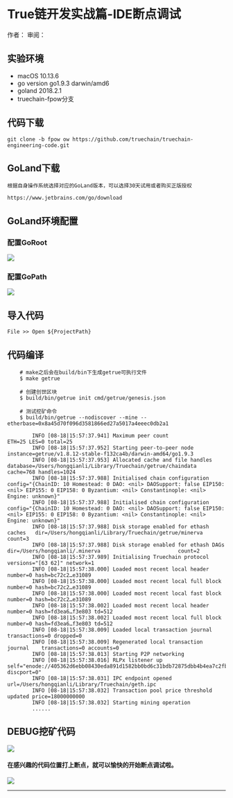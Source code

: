 # True链开发实战篇-IDE断点调试

作者：    审阅：  

## 实验环境
- macOS 10.13.6 
- go version go1.9.3 darwin/amd6
- goland 2018.2.1
- truechain-fpow分支

## 代码下载
    git clone -b fpow ow https://github.com/truechain/truechain-engineering-code.git
    
## GoLand下载

    根据自身操作系统选择对应的GoLand版本，可以选择30天试用或者购买正版授权
    
    https://www.jetbrains.com/go/download

## GoLand环境配置

### 配置GoRoot
![](http://ww1.sinaimg.cn/large/c0e05d1cgy1fudwddnv5bj20s00ja3zy.jpg)

### 配置GoPath
![](http://ww1.sinaimg.cn/large/c0e05d1cgy1fudwfl8hjnj20s50j6mz7.jpg)


## 导入代码
    File >> Open ${ProjectPath}

## 代码编译
    
```
    # make之后会在build/bin下生成getrue可执行文件
    $ make getrue
    
    # 创建创世区块
    $ build/bin/getrue init cmd/getrue/genesis.json
    
    # 测试挖矿命令
    $ build/bin/getrue --nodiscover --mine --etherbase=0x8a45d70f096d3581866ed27a5017a4eeec0db2a1
       
        INFO [08-18|15:57:37.941] Maximum peer count                       ETH=25 LES=0 total=25
        INFO [08-18|15:57:37.952] Starting peer-to-peer node               instance=getrue/v1.8.12-stable-f132ca4b/darwin-amd64/go1.9.3
        INFO [08-18|15:57:37.953] Allocated cache and file handles         database=/Users/hongqianli/Library/Truechain/getrue/chaindata cache=768 handles=1024
        INFO [08-18|15:57:37.988] Initialised chain configuration          config="{ChainID: 10 Homestead: 0 DAO: <nil> DAOSupport: false EIP150: <nil> EIP155: 0 EIP158: 0 Byzantium: <nil> Constantinople: <nil> Engine: unknown}"
        INFO [08-18|15:57:37.988] Initialised chain configuration          config="{ChainID: 10 Homestead: 0 DAO: <nil> DAOSupport: false EIP150: <nil> EIP155: 0 EIP158: 0 Byzantium: <nil> Constantinople: <nil> Engine: unknown}"
        INFO [08-18|15:57:37.988] Disk storage enabled for ethash caches   dir=/Users/hongqianli/Library/Truechain/getrue/minerva count=3
        INFO [08-18|15:57:37.988] Disk storage enabled for ethash DAGs     dir=/Users/hongqianli/.minerva                         count=2
        INFO [08-18|15:57:37.989] Initialising Truechain protocol          versions="[63 62]" network=1
        INFO [08-18|15:57:38.000] Loaded most recent local header          number=0 hash=bc72c2…e31089
        INFO [08-18|15:57:38.000] Loaded most recent local full block      number=0 hash=bc72c2…e31089
        INFO [08-18|15:57:38.000] Loaded most recent local fast block      number=0 hash=bc72c2…e31089
        INFO [08-18|15:57:38.002] Loaded most recent local header          number=0 hash=fd3ea6…f3e803 td=512
        INFO [08-18|15:57:38.002] Loaded most recent local full block      number=0 hash=fd3ea6…f3e803 td=512
        INFO [08-18|15:57:38.009] Loaded local transaction journal         transactions=0 dropped=0
        INFO [08-18|15:57:38.009] Regenerated local transaction journal    transactions=0 accounts=0
        INFO [08-18|15:57:38.013] Starting P2P networking 
        INFO [08-18|15:57:38.016] RLPx listener up                         self="enode://405362d6ebb08430eda891d1582bb0bd6c31bdb72875dbb4b4ea7c2fb5a3fcd6aae7bef6465735dd0365e4f21e24ea87e8f7197a28c7d69c54aca0094c590f88@[::]:30303?discport=0"
        INFO [08-18|15:57:38.031] IPC endpoint opened                      url=/Users/hongqianli/Library/Truechain/geth.ipc
        INFO [08-18|15:57:38.032] Transaction pool price threshold updated price=18000000000
        INFO [08-18|15:57:38.032] Starting mining operation 
        ......
```
    
## DEBUG挖矿代码

![](http://ww1.sinaimg.cn/large/c0e05d1cgy1fudx4zpp5yj20u50mdaeq.jpg)

#### 在感兴趣的代码位置打上断点，就可以愉快的开始断点调试啦。
![](http://ww1.sinaimg.cn/large/c0e05d1cgy1fudy58t83ej20zr0p6aji.jpg)


----
